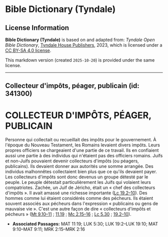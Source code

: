 # Bible Dictionary (Tyndale)

## License Information

**Bible Dictionary (Tyndale)** is based on and adapted from: _Tyndale Open Bible Dictionary_, [Tyndale House Publishers](https://tyndaleopenresources.com/), 2023, which is licensed under a [CC BY-SA 4.0 license](https://creativecommons.org/licenses/by-sa/4.0/legalcode.en).

This markdown version (created `2025-10-20`) is provided under the same license.



--------------------------------

## Collecteur d'impôts, péager, publicain (id: 341300)

COLLECTEUR D'IMPÔTS, PÉAGER, PUBLICAIN
======================================

Personne qui collectait ou recueillait des impôts pour le gouvernement. À l'époque du Nouveau Testament, les Romains levaient divers impôts. Leurs propres officiers se chargeaient d'une partie de ce travail. Ils en confiaient aussi une partie à des individus qui n'étaient pas des officiers romains. Juifs et non\-Juifs pouvaient devenir collecteurs d'impôts (ou péagers, publicains). Ils devaient donner aux autorités une somme arrangée. Des individus malhonnêtes collectaient bien plus que ce qu'ils devaient payer. Les collecteurs d'impôts sont donc devenus un groupe détesté par le peuple. Le peuple détestait particulièrement les Juifs qui volaient leurs compatriotes. Zachée, un Juif de Jéricho, était un « chef des collecteurs d'impôts ». Il avait amassé une richesse importante ([Lc 19\.2–10](https://ref.ly/Luke19:2-Luke19:10)). Des hommes comme lui étaient considérés comme des pécheurs. Ils étaient souvent associés aux pécheurs dans l'expression « publicains ou gens de mauvaise vie ». C'est une autre façon de dire « collecteurs d'impôts et pécheurs » ([Mt 9\.10–11](https://ref.ly/Matt9:10-Matt9:11) ; [11\.19](https://ref.ly/Matt11:19) ; [Mc 2\.15–16](https://ref.ly/Mark2:15-Mark2:16) ; [Lc 5\.30](https://ref.ly/Luke5:30) ; [19\.2–10](https://ref.ly/Luke19:2-Luke19:10)).

* **Associated Passages:** MAT 11:19; LUK 5:30; LUK 19:2–LUK 19:10; MAT 9:10–MAT 9:11; MRK 2:15–MRK 2:16

